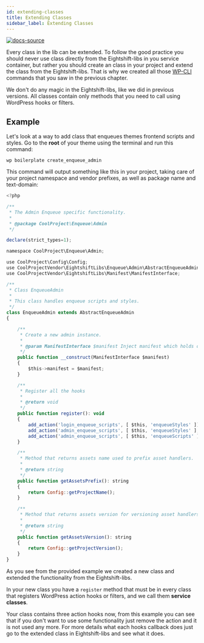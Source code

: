 ```yaml
---
id: extending-classes
title: Extending Classes
sidebar_label: Extending Classes
---
```


[![docs-source](https://img.shields.io/badge/source-eigthshift--libs-blue?style=for-the-badge&logo=php&labelColor=2a2a2a)](https://github.com/infinum/eightshift-libs)


Every class in the lib can be extended. To follow the good practice you should never use class directly from the Eightshift-libs in you service container, but rather you should create an class in your project and extend the class from the Eightshift-libs. That is why we created all those [WP-CLI](wp-cli) commands that you saw in the previous chapter.

We don't do any magic in the Eightshift-libs, like we did in previous versions. All classes contain only methods that you need to call using WordPress hooks or filters.

## Example

Let's look at a way to add class that enqueues themes frontend scripts and styles.
Go to the **root** of your theme using the terminal and run this command:

`wp boilerplate create_enqueue_admin`

This command will output something like this in your project, taking care of your project namespace and vendor prefixes, as well as package name and text-domain:

```js
<?php

/**
 * The Admin Enqueue specific functionality.
 *
 * @package CoolProject\Enqueue\Admin
 */

declare(strict_types=1);

namespace CoolProject\Enqueue\Admin;

use CoolProject\Config\Config;
use CoolProjectVendor\EightshiftLibs\Enqueue\Admin\AbstractEnqueueAdmin;
use CoolProjectVendor\EightshiftLibs\Manifest\ManifestInterface;

/**
 * Class EnqueueAdmin
 *
 * This class handles enqueue scripts and styles.
 */
class EnqueueAdmin extends AbstractEnqueueAdmin
{

	/**
	 * Create a new admin instance.
	 *
	 * @param ManifestInterface $manifest Inject manifest which holds data about assets from manifest.json.
	 */
	public function __construct(ManifestInterface $manifest)
	{
		$this->manifest = $manifest;
	}

	/**
	 * Register all the hooks
	 *
	 * @return void
	 */
	public function register(): void
	{
		add_action('login_enqueue_scripts', [ $this, 'enqueueStyles' ]);
		add_action('admin_enqueue_scripts', [ $this, 'enqueueStyles' ], 50);
		add_action('admin_enqueue_scripts', [ $this, 'enqueueScripts' ]);
	}

	/**
	 * Method that returns assets name used to prefix asset handlers.
	 *
	 * @return string
	 */
	public function getAssetsPrefix(): string
	{
		return Config::getProjectName();
	}

	/**
	 * Method that returns assets version for versioning asset handlers.
	 *
	 * @return string
	 */
	public function getAssetsVersion(): string
	{
		return Config::getProjectVersion();
	}
}
```

As you see from the provided example we created a new class and extended the functionality from the Eightshift-libs.

In your new class you have a `register` method that must be in every class that registers WordPress action hooks or filters, and we call them **service classes**.

Your class contains three action hooks now, from this example you can see that if you don't want to use some functionality just remove the action and it is not used any more. For more details what each hooks callback does just go to the extended class in Eightshift-libs and see what it does.
